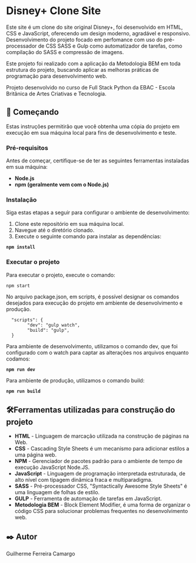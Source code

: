 # Disney+ Clone Site

Este site é um clone do site original Disney+, foi desenvolvido em HTML, CSS e JavaScript, oferecendo um design moderno, agradável e responsivo.
Desenvolvimento do projeto focado em perfomance com uso do pré-processador de CSS SASS e Gulp como automatizador de tarefas, como compilação do SASS e
compressão de imagens.

Este projeto foi realizado com a aplicação da Metodologia BEM em toda estrutura do projeto, buscando aplicar as melhoras práticas de programação para desenvolvimento web.

Projeto desenvolvido no curso de Full Stack Python da EBAC - Escola Britânica de Artes Criativas e Tecnologia.

## 🚀 Começando

Estas instruções permitirão que você obtenha uma cópia do projeto em execução em sua máquina local para fins de desenvolvimento e teste.

### Pré-requisitos

Antes de começar, certifique-se de ter as seguintes ferramentas instaladas em sua máquina:

- **Node.js**
- **npm (geralmente vem com o Node.js)**

### Instalação

Siga estas etapas a seguir para configurar o ambiente de desenvolvimento:

1. Clone este repositório em sua máquina local.
2. Navegue até o diretório clonado.
3. Execute o seguinte comando para instalar as dependências:

  **``npm install``**

### Executar o projeto

Para executar o projeto, execute o comando:

    npm start

No arquivo package.json, em scripts, é possível designar os comandos desejados para execução do projeto em ambiente de desenvolvimento e produção.

      "scripts": {
            "dev": "gulp watch",
            "build": "gulp",
      }

Para ambiente de desenvolvimento, utilizamos o comando dev, que foi configurado com o watch para captar as alterações nos arquivos enquanto codamos:
 
  **``npm run dev``**

Para ambiente de produção, utilizamos o comando build:

  **``npm run build``**

## 🛠️Ferramentas utilizadas para construção do projeto

* **HTML** - Linguagem de marcação utilizada na construção de páginas na Web.
* **CSS** - Cascading Style Sheets é um mecanismo para adicionar estilos a uma página web.
* **NPM** - Gerenciador de pacotes padrão para o ambiente de tempo de execução JavaScript Node.JS.
* **JavaScript** - Linguagem de programação interpretada estruturada, de alto nível com tipagem dinâmica fraca e multiparadigma.
* **SASS** - Pré-processador CSS, "Syntactically Awesome Style Sheets" é uma linguagem de folhas de estilo.
* **GULP** - Ferramenta de automação de tarefas em JavaScript.
* **Metodologia BEM** - Block Element Modifier, é uma forma de organizar o código CSS para solucionar problemas frequentes no desenvolvimento web.

## ✒️ Autor

Guilherme Ferreira Camargo
